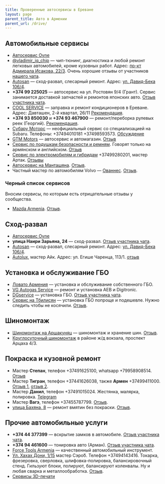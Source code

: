 ```yaml
---
title: Проверенные автосервисы в Ереване
layout: page
parent_title: Авто в Армении
parent_url: /drive/
---
```


## Автомобильные сервисы

- [Автосервис Ovne](http://ovne.am/ru)
- [@vladimir_iq_chip](https://t.me/vladimir_iq_chip) — чип-тюнинг, диагностика и любой ремонт легковых автомобилей, кроме кузовных работ. Адрес: [пр-кт Адмирала Исакова, 22/3](https://yandex.ru/maps/10262/yerevan/house/YE0YcgFkT0YOQFpqfX10eXRlZw==/). Очень хорошие отзывы от участников [нашего чата](https://t.me/am_autoclub).
- [Autosan](http://www.autosan.am) — сход-развал, слесарный ремонт. Адрес: [ул. Давид-Бека 106/4](https://yandex.ru/maps/-/CCUHM6VB-A).
- **+374 99 225025** — автосервис на ул. Ростовян 9/4 (Грант). Сервис занимается доставкой запчастей и ремонтов японских авто. [Отзыв участника чата](https://t.me/am_autoclub/16495).
- [COOL SERVICE](http://www.list.am/item/17643118) — заправка и ремонт кондиционеров в Ереване. Адрес: Давташен, 2-й квартал, 26/11 [Рекомендация](https://t.me/am_autoclub/3814).
- **+374 93 850030** и **+374 93 467900** — ремонт/переборка рулевых реек (Георгий). [Рекомендация](https://t.me/am_autoclub/18105).
- [Субару Моторс](https://yandex.ru/maps/org/subaru_motors_armeniya/235953357399/) — неофициальный сервис со специализацией на Subaru. Телефоны: +37494010181 +37498593573. [Обсуждение](https://t.me/am_autoclub/55155)
- [GTM Motors](https://yandex.ru/maps/org/gtm_motors/171905952115/) — автосервис и автомагазин. [Отзыв](https://t.me/am_autoclub/43418)
- [Сервис по подушкам безопасности и ремням](https://yandex.com/maps/org/auto_repair_shop/200205183576/). Говорят только на армянском и английском. [Отзыв](https://t.me/am_autoclub/43424)
- [Сервис по электромобилям и гибридам](https://yandex.com/maps/10262/yerevan/house/YE0YcwFiQEMOQFpqfX5wdX1nYQ==/) +37499280201, мастер Артак. [Отзывы](https://t.me/am_autoclub/45638)
- [Автосервис на Манташяна](https://yandex.com/maps/org/uto_service/98827945161/). [Отзыв](https://t.me/am_autoclub/45248).
- Частный мастер по автомобилям Volvo — [Ованнес](https://t.me/VolvoYerevan). [Отзыв](https://t.me/am_autoclub/53237).

### Черный список сервисов

Вносим сервисы, по которым есть отрицательные отзывы у сообщества.

- [Mazda Armenia](https://yandex.ru/maps/org/mazda_armenia/81017556822/). [Отзыв](https://t.me/am_autoclub/46201).

## Сход-развал

- [Автосервис Ovne](https://ovne.am/ru/content/2/)
- **улица Наири Зарьяна, 24** — сход-развал. [Отзыв участника чата](https://t.me/am_autoclub/3459).
- [Autosan](http://www.autosan.am) — сход-развал, слесарный ремонт. Адрес: [ул. Давид-Бека 106/4](https://yandex.ru/maps/-/CCUHM6VB-A).
- [Autolux](https://yandex.ru/maps/org/avtolyuks/98785488281/), мастер Айк. Адрес: ул. Егише Чаренца, 113/1. [отзыв](https://t.me/am_autoclub/55220)

## Установка и обслуживание ГБО

- [Ловато Армения](https://yandex.ru/maps/org/lovato/88072788395/) — установка и обслуживание собственного ГБО.
- [VG Autogas Service](https://yandex.ru/maps/org/vg_autogas_service/49301598630/) — ремонт и установка AEB и Digitronic.
- [DGservice](https://autogaz.am/) — установка ГБО. [Отзыв участника чата](https://t.me/am_autoclub/1937).
- [Сервис на Тбилисян](https://yandex.ru/maps/10262/yerevan/house/YE0YcwJlSUIEQFpqfX5ydHxqZg==/) — установка ГБО попроще и подешевле. Нужно следить чтобы не косячили. [Отзыв](https://t.me/am_autoclub/55250).

## Шиномонтаж

- [Шиномонтаж на Аршакуняц](https://yandex.ru/maps/org/oil_market/120043339173/) — шиномонтаж и хранение шин. [Отзыв](https://t.me/am_autoclub/55343).
- [Круглосуточный шиномонтаж](https://yandex.ru/maps/org/lav_aniv/22647042088/) в районе ж/д вокзала, проспект Арцаха 4/3.

## Покраска и кузовной ремонт

- Мастер **Степан**, телефон +37491625100, whatsapp +79958908514. [Отзыв](https://t.me/am_autoclub/41635)
- Мастер **Тигран**, телефон +37441626038, также **Армен** +37499411000. [Отзыв 1](https://t.me/am_autoclub/45244), [отзыв 2](https://t.me/am_autoclub/52213).
- Мастер **Данил**, телефон +37491015024. Жестянка, малярка, полировка. [Telegram](https://t.me/Miller_Territory)
- Мастер **Вагэ**, телефон +37455787799. [Отзыв](https://t.me/am_autoclub/53233).
- [улица Бахяна, 8](https://yandex.com/maps/10262/yerevan/) — ремонт вмятин без покраски. [Отзыв](https://t.me/am_autoclub/53792).

## Прочие автомобильные услуги

- **+374 44 377399** — вскрытие замков в автомобиле. [Отзыв участника чата](https://t.me/am_autoclub/21150).
- **+374 94 461600** — тонировка авто (Арман). [Отзыв участника чата](https://t.me/am_autoclub/16188).
- [Force Tools Armenia](https://yandex.ru/maps/org/force_tools_armenia_pashtonakan_nerkayacucich_hayastanum/137342822594/) — качественный автомобильный инструмент.
- [Ул. Хахах Дони, 1/15](https://yandex.ru/maps/10262/yerevan/house/YE0YcwRjTUYFQFpqfX1ycXtgYg==/) мастер Сэро́б. Телефон +37494143416. Токарка, фрезеровка, сверловка, шлифовка-полировка, балансировочный стенд. Гильзуют блоки, полируют, балансируют коленвалы. Ну и любая сварка и металлообработка. [Отзыв](https://t.me/am_autoclub/53452).
- [Сервисы 3D-печати](../life/contacts.md#3d)
